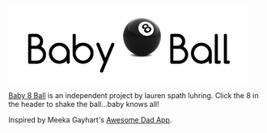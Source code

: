 ![baby8ball](public/images/baby8ball_header.png)

[Baby 8 Ball](http://baby8ball.herokuapp.com/) is an independent project by lauren spath luhring.  Click the 8 in the header to shake the ball...baby knows all!

Inspired by Meeka Gayhart's [Awesome Dad App](http://awesomedad.herokuapp.com/).
